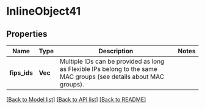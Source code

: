 # InlineObject41

## Properties

Name | Type | Description | Notes
------------ | ------------- | ------------- | -------------
**fips_ids** | **Vec<String>** | Multiple IDs can be provided as long as Flexible IPs belong to the same MAC groups (see details about MAC groups). | 

[[Back to Model list]](../README.md#documentation-for-models) [[Back to API list]](../README.md#documentation-for-api-endpoints) [[Back to README]](../README.md)


